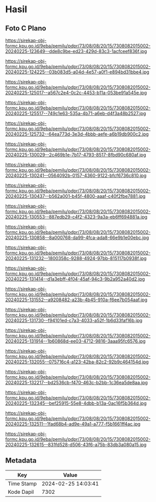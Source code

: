 # Hasil

## Foto C Plano

https://sirekap-obj-formc.kpu.go.id/9eba/pemilu/pdpr/73/08/08/20/15/7308082015002-20240225-123649--dde8c9be-ed23-429d-83c3-1acfceef836f.jpg

https://sirekap-obj-formc.kpu.go.id/9eba/pemilu/pdpr/73/08/08/20/15/7308082015002-20240225-124225--03b083d5-a04d-4e57-a0f1-e894bd31bbe4.jpg

https://sirekap-obj-formc.kpu.go.id/9eba/pemilu/pdpr/73/08/08/20/15/7308082015002-20240225-125017--a567c2e4-0c2c-4453-b11a-053be91a545e.jpg

https://sirekap-obj-formc.kpu.go.id/9eba/pemilu/pdpr/73/08/08/20/15/7308082015002-20240225-125517--749c1e63-535a-4b71-a6eb-d4f3a48b2527.jpg

https://sirekap-obj-formc.kpu.go.id/9eba/pemilu/pdpr/73/08/08/20/15/7308082015002-20240225-125732--64ea773d-3e3d-4bbb-aefe-a6b19db900c2.jpg

https://sirekap-obj-formc.kpu.go.id/9eba/pemilu/pdpr/73/08/08/20/15/7308082015002-20240225-130029--2c469b1e-7b17-4793-8517-8fbd90c680af.jpg

https://sirekap-obj-formc.kpu.go.id/9eba/pemilu/pdpr/73/08/08/20/15/7308082015002-20240225-130241--0564092b-0157-4360-9122-bfcf6736c810.jpg

https://sirekap-obj-formc.kpu.go.id/9eba/pemilu/pdpr/73/08/08/20/15/7308082015002-20240225-130437--b562a001-b45f-4800-aaaf-c40f2fbe7881.jpg

https://sirekap-obj-formc.kpu.go.id/9eba/pemilu/pdpr/73/08/08/20/15/7308082015002-20240225-130553--887edb29-c4f2-4323-9a3a-eb6ff694881a.jpg

https://sirekap-obj-formc.kpu.go.id/9eba/pemilu/pdpr/73/08/08/20/15/7308082015002-20240225-130858--8a000768-da99-4fca-ada8-66e9b1e00ebc.jpg

https://sirekap-obj-formc.kpu.go.id/9eba/pemilu/pdpr/73/08/08/20/15/7308082015002-20240225-131232--1800358c-9288-4924-97bb-815117b0938f.jpg

https://sirekap-obj-formc.kpu.go.id/9eba/pemilu/pdpr/73/08/08/20/15/7308082015002-20240225-131414--d1a3ebff-4f04-45af-94c3-9b2a952a40d2.jpg

https://sirekap-obj-formc.kpu.go.id/9eba/pemilu/pdpr/73/08/08/20/15/7308082015002-20240225-131552--a9208482-a23b-4b45-910a-f6ee7b054aaf.jpg

https://sirekap-obj-formc.kpu.go.id/9eba/pemilu/pdpr/73/08/08/20/15/7308082015002-20240225-131730--f94101ed-c7a3-4033-a52f-1b6d33faf16b.jpg

https://sirekap-obj-formc.kpu.go.id/9eba/pemilu/pdpr/73/08/08/20/15/7308082015002-20240225-131914--1b60868d-ee03-4712-9816-3aaa95fc6576.jpg

https://sirekap-obj-formc.kpu.go.id/9eba/pemilu/pdpr/73/08/08/20/15/7308082015002-20240225-132055--075716c4-a123-42ba-82c2-92b9c464154d.jpg

https://sirekap-obj-formc.kpu.go.id/9eba/pemilu/pdpr/73/08/08/20/15/7308082015002-20240225-132217--bd2536cb-f470-463c-b2bb-1c36ea5de8aa.jpg

https://sirekap-obj-formc.kpu.go.id/9eba/pemilu/pdpr/73/08/08/20/15/7308082015002-20240225-132345--bef25915-55e8-4dbb-b13a-0ac16f5b364d.jpg

https://sirekap-obj-formc.kpu.go.id/9eba/pemilu/pdpr/73/08/08/20/15/7308082015002-20240225-132511--1fad68b4-ad9e-49a1-a777-f5b1661ff4ac.jpg

https://sirekap-obj-formc.kpu.go.id/9eba/pemilu/pdpr/73/08/08/20/15/7308082015002-20240225-132615--831fd528-d506-43f6-a75b-83db3a080a15.jpg


## Metadata

| Key        | Value               |
| ---------- | ------------------- |
| Time Stamp | 2024-02-25 14:03:41 |
| Kode Dapil | 7302                |



